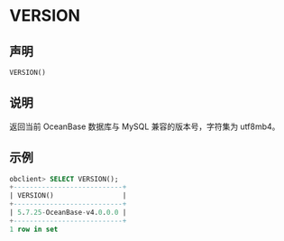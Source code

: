 # VERSION 


## 声明 

```sql
VERSION()
```


## 说明 

返回当前 OceanBase 数据库与 MySQL 兼容的版本号，字符集为 utf8mb4。

## 示例 

```sql
obclient> SELECT VERSION();
+---------------------------+
| VERSION()                 |
+---------------------------+
| 5.7.25-OceanBase-v4.0.0.0 |
+---------------------------+
1 row in set
```


